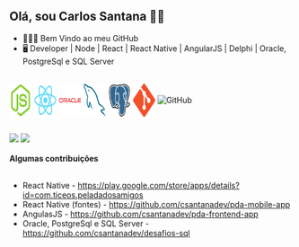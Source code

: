 ## Olá, sou Carlos Santana 👏🏻
- 🧑🏻‍💻 Bem Vindo ao meu GitHub
- 🖥️ Developer | Node | React | React Native | AngularJS | Delphi | Oracle, PostgreSql e SQL Server

<div>
  <div style="display: inline_block"><br>    
  <img align="center" alt="NodeJs" height="60" width="40" src="https://raw.githubusercontent.com/devicons/devicon/master/icons/nodejs/nodejs-original.svg">  
  <img align="center" alt="ReactJs" height="60" width="40" src="https://raw.githubusercontent.com/devicons/devicon/master/icons/react/react-original.svg">    
  <img align="center" alt="Oracle" height="60" width="40" src="https://raw.githubusercontent.com/devicons/devicon/master/icons/oracle/oracle-original.svg">    
  <img align="center" alt="MySQL" height="60" width="40" src="https://raw.githubusercontent.com/devicons/devicon/master/icons/mysql/mysql-original.svg">
  <img align="center" alt="PostgreSQL" height="60" width="40" src="https://raw.githubusercontent.com/devicons/devicon/master/icons/postgresql/postgresql-original.svg">
  <img align="center" alt="Git" height="60" width="40" src="https://raw.githubusercontent.com/devicons/devicon/master/icons/git/git-original.svg">
  <img align="center" alt="GitHub" height="40" width="42" src="https://emoji.gg/assets/emoji/3716-blurple-github.png">
</div>
  
  ##
  
  <div>
  <a href="https://www.linkedin.com/in/carlos-eduardo-o-de-santana/" target="_blank"><img src="https://img.shields.io/badge/-LinkedIn-%230077B5?style=for-the-badge&logo=linkedin&logoColor=white" target="_blank"></a> 
  <a href="mailto:carlossantana.desenv@gmail.com/" target="_blank"><img src="https://img.shields.io/badge/Gmail-D14836?style=for-the-badge&logo=gmail&logoColor=white" target="_blank"></a> 
  <div>

<br>    
<strong> Algumas contribuições </strong>    
<br>    <br>
    
* React Native - https://play.google.com/store/apps/details?id=com.ticeos.peladadosamigos
* React Native (fontes) - https://github.com/csantanadev/pda-mobile-app
* AngulasJS - https://github.com/csantanadev/pda-frontend-app
* Oracle, PostgreSql e SQL Server - https://github.com/csantanadev/desafios-sql
